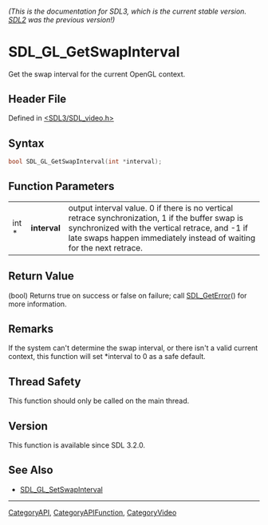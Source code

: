 ###### (This is the documentation for SDL3, which is the current stable version. [SDL2](https://wiki.libsdl.org/SDL2/) was the previous version!)
# SDL_GL_GetSwapInterval

Get the swap interval for the current OpenGL context.

## Header File

Defined in [<SDL3/SDL_video.h>](https://github.com/libsdl-org/SDL/blob/main/include/SDL3/SDL_video.h)

## Syntax

```c
bool SDL_GL_GetSwapInterval(int *interval);
```

## Function Parameters

|       |              |                                                                                                                                                                                                                            |
| ----- | ------------ | -------------------------------------------------------------------------------------------------------------------------------------------------------------------------------------------------------------------------- |
| int * | **interval** | output interval value. 0 if there is no vertical retrace synchronization, 1 if the buffer swap is synchronized with the vertical retrace, and -1 if late swaps happen immediately instead of waiting for the next retrace. |

## Return Value

(bool) Returns true on success or false on failure; call
[SDL_GetError](SDL_GetError)() for more information.

## Remarks

If the system can't determine the swap interval, or there isn't a valid
current context, this function will set *interval to 0 as a safe default.

## Thread Safety

This function should only be called on the main thread.

## Version

This function is available since SDL 3.2.0.

## See Also

- [SDL_GL_SetSwapInterval](SDL_GL_SetSwapInterval)

----
[CategoryAPI](CategoryAPI), [CategoryAPIFunction](CategoryAPIFunction), [CategoryVideo](CategoryVideo)


